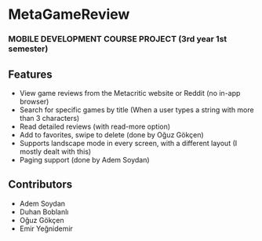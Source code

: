 # MetaGameReview

### MOBILE DEVELOPMENT COURSE PROJECT (3rd year 1st semester)

## Features

- View game reviews from the Metacritic website or Reddit (no in-app browser)
- Search for specific games by title (When a user types a string with more than 3 characters)
- Read detailed reviews (with read-more option)
- Add to favorites, swipe to delete (done by Oğuz Gökçen)
- Supports landscape mode in every screen, with a different layout (I mostly dealt with this)
- Paging support (done by Adem Soydan)

## Contributors

- Adem Soydan
- Duhan Boblanlı
- Oğuz Gökçen
- Emir Yeğnidemir
